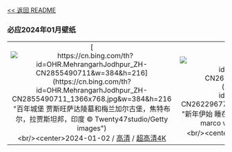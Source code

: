 [<< 返回 README](../../README.md)
### 必应2024年01月壁纸
||||
|:---:|:---:|:---:|
|[![https://cn.bing.com/th?id=OHR.MehrangarhJodhpur_ZH-CN2855490711&w=384&h=216](https://cn.bing.com/th?id=OHR.MehrangarhJodhpur_ZH-CN2855490711_1366x768.jpg&w=384&h=216 "百年城堡&#10;贾斯旺萨达陵墓和梅兰加尔古堡，焦特布尔，拉贾斯坦邦，印度&#10;© Twenty47studio/Getty images")](https://cn.bing.com/search?q=%e6%a2%85%e5%85%b0%e5%8a%a0%e5%b0%94%e5%8f%a4%e5%a0%a1&form=hpcapt&mkt=zh-cn&filters=HpDate:"20240101_1600")<br/><center>2024-01-02 / [高清](https://cn.bing.com/th?id=OHR.MehrangarhJodhpur_ZH-CN2855490711_1920x1200.jpg&w=1920&h=1200) / [超高清4K](https://cn.bing.com/th?id=OHR.MehrangarhJodhpur_ZH-CN2855490711_UHD.jpg&w=3840&h=2160)<center/>|[![https://cn.bing.com/th?id=OHR.SleepingFox_ZH-CN2622967726&w=384&h=216](https://cn.bing.com/th?id=OHR.SleepingFox_ZH-CN2622967726_1366x768.jpg&w=384&h=216 "新年伊始&#10;睡在雪地里的赤狐，阿布鲁佐，意大利&#10;© marco vancini/500px/Getty Images")](https://cn.bing.com/search?q=%e5%85%83%e6%97%a6&form=hpcapt&mkt=zh-cn&filters=HpDate:"20231231_1600")<br/><center>2024-01-01 / [高清](https://cn.bing.com/th?id=OHR.SleepingFox_ZH-CN2622967726_1920x1200.jpg&w=1920&h=1200) / [超高清4K](https://cn.bing.com/th?id=OHR.SleepingFox_ZH-CN2622967726_UHD.jpg&w=3840&h=2160)<center/>